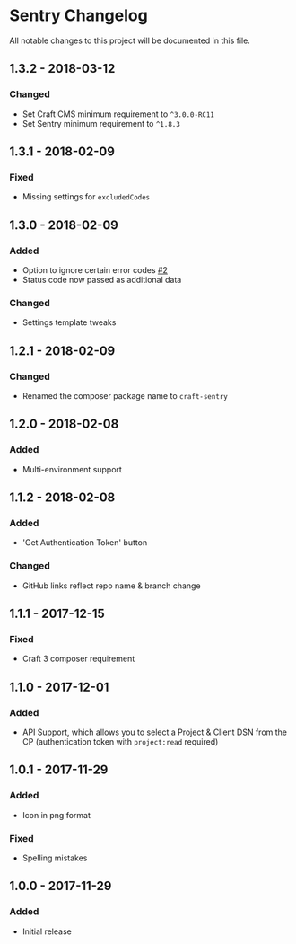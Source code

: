 # Sentry Changelog

All notable changes to this project will be documented in this file.

## 1.3.2 - 2018-03-12

### Changed
- Set Craft CMS minimum requirement to `^3.0.0-RC11`
- Set Sentry minimum requirement to `^1.8.3`

## 1.3.1 - 2018-02-09

### Fixed
- Missing settings for `excludedCodes`

## 1.3.0 - 2018-02-09

### Added
- Option to ignore certain error codes [#2](https://github.com/lukeyouell/craft-sentry/issues/2)
- Status code now passed as additional data

### Changed
- Settings template tweaks

## 1.2.1 - 2018-02-09

### Changed
- Renamed the composer package name to `craft-sentry`

## 1.2.0 - 2018-02-08

### Added
- Multi-environment support

## 1.1.2 - 2018-02-08

### Added
- 'Get Authentication Token' button

### Changed
- GitHub links reflect repo name & branch change

## 1.1.1 - 2017-12-15

### Fixed
- Craft 3 composer requirement

## 1.1.0 - 2017-12-01

### Added
- API Support, which allows you to select a Project & Client DSN from the CP (authentication token with `project:read` required)

## 1.0.1 - 2017-11-29

### Added
- Icon in png format

### Fixed
- Spelling mistakes

## 1.0.0 - 2017-11-29

### Added
- Initial release
